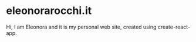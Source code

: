 # eleonorarocchi.it

Hi, I am Eleonora and it is my personal web site, created using create-react-app.